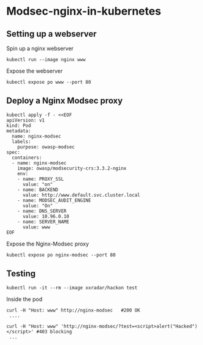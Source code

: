 # Modsec-nginx-in-kubernetes
## Setting up a webserver
Spin up a nginx webserver
```
kubectl run --image nginx www
```
Expose the webserver
```
kubectl expose po www --port 80
```

## Deploy a Nginx Modsec proxy
```
kubectl apply -f - <<EOF
apiVersion: v1
kind: Pod
metadata:
  name: nginx-modsec
  labels:
    purpose: owasp-modsec
spec:
  containers:
  - name: nginx-modsec
    image: owasp/modsecurity-crs:3.3.2-nginx
    env:
    - name: PROXY_SSL
      value: "on"
    - name: BACKEND
      value: http://www.default.svc.cluster.local
    - name: MODSEC_AUDIT_ENGINE
      value: "On"
    - name: DNS_SERVER
      value: 10.96.0.10
    - name: SERVER_NAME
      value: www
EOF
```
Expose the Nginx-Modsec proxy
```
kubectl expose po nginx-modsec --port 80
```
## Testing
```
kubectl run -it --rm --image xxradar/hackon test
```
Inside the pod 
```
curl -H "Host: www" http://nginx-modsec   #200 OK
 ....
 
curl -H "Host: www" 'http://nginx-modsec/?test=<script>alert("Hacked")</script>' #403 blocking
 ...
```

